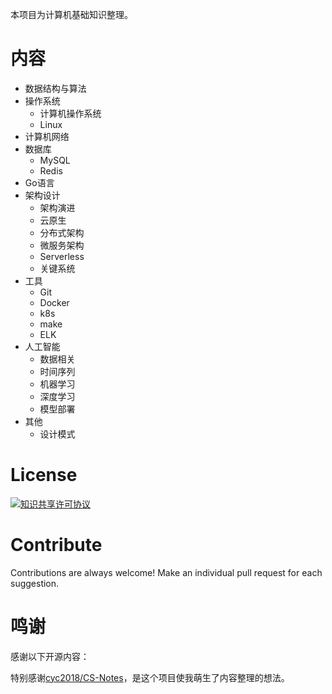 本项目为计算机基础知识整理。

# 内容
- 数据结构与算法
- 操作系统
  - 计算机操作系统
  - Linux
- 计算机网络
- 数据库
  - MySQL
  - Redis
- Go语言
- 架构设计
  - 架构演进
  - 云原生
  - 分布式架构
  - 微服务架构
  - Serverless
  - 关键系统
- 工具
  - Git
  - Docker
  - k8s
  - make
  - ELK
- 人工智能
  - 数据相关
  - 时间序列
  - 机器学习
  - 深度学习
  - 模型部署
- 其他
  - 设计模式



# License

<a rel="license" href="http://creativecommons.org/licenses/by-nc-sa/4.0/"><img alt="知识共享许可协议" style="border-width:0" src="https://i.creativecommons.org/l/by-nc-sa/4.0/88x31.png" /></a>

# Contribute

Contributions are always welcome! Make an individual pull request for each suggestion.

# 鸣谢

感谢以下开源内容：



特别感谢[cyc2018/CS-Notes](https://github.com/CyC2018/CS-Notes)，是这个项目使我萌生了内容整理的想法。